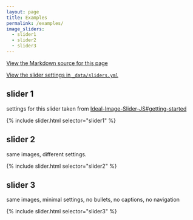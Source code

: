 ```yaml
---
layout: page
title: Examples
permalink: /examples/
image_sliders:
  - slider1
  - slider2
  - slider3
---
```


[View the Markdown source for this page](https://raw.githubusercontent.com/jekylltools/jekyll-ideal-image-slider-include/gh-pages/examples.md)

[View the slider settings in `_data/sliders.yml`](https://github.com/jekylltools/jekyll-ideal-image-slider-include/blob/gh-pages/_data/sliders.yml)

## slider 1

settings for this slider taken from [Ideal-Image-Slider-JS#getting-started](https://github.com/Codeinwp/Ideal-Image-Slider-JS#getting-started)

{% include slider.html selector="slider1" %}

## slider 2

same images, different settings.

{% include slider.html selector="slider2" %}

## slider 3

same images, minimal settings, no bullets, no captions, no navigation

{% include slider.html selector="slider3" %}
